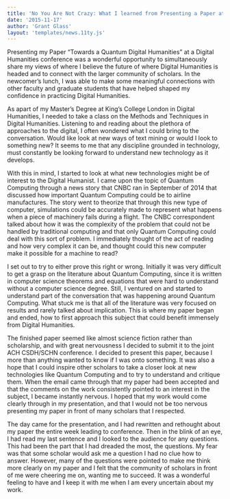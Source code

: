 ```yaml
---
title: 'No You Are Not Crazy: What I learned from Presenting a Paper at the Joint ACH and CSDH/SCHN Conference 2015'
date: '2015-11-17'
author: 'Grant Glass'
layout: 'templates/news.11ty.js'
---
```

Presenting my Paper “Towards a Quantum Digital Humanities” at a Digital Humanities conference was a wonderful opportunity to simultaneously share my views of where I believe the future of where Digital Humanities is headed and to connect with the larger community of scholars. In the newcomer’s lunch, I was able to make some meaningful connections with other faculty and graduate students that have helped shaped my confidence in practicing Digital Humanities.

As apart of my Master’s Degree at King’s College London in Digital Humanities, I needed to take a class on the Methods and Techniques in Digital Humanities. Listening to and reading about the plethora of approaches to the digital, I often wondered what I could bring to the conversation. Would like look at new ways of text mining or would I look to something new? It seems to me that any discipline grounded in technology, must constantly be looking forward to understand new technology as it develops.

With this in mind, I started to look at what new technologies might be of interest to the Digital Humanist. I came upon the topic of Quantum Computing through a news story that CNBC ran in September of 2014 that discussed how important Quantum Computing could be to airline manufactures. The story went to theorize that through this new type of computer, simulations could be accurately made to represent what happens when a piece of machinery fails during a flight. The CNBC correspondent talked about how it was the complexity of the problem that could not be handled by traditional computing and that only Quantum Computing could deal with this sort of problem. I immediately thought of the act of reading and how very complex it can be, and thought could this new computer make it possible for a machine to read?

I set out to try to either prove this right or wrong. Initially it was very difficult to get a grasp on the literature about Quantum Computing, since it is written in computer science theorems and equations that were hard to understand without a computer science degree. Still, I ventured on and started to understand part of the conversation that was happening around Quantum Computing. What stuck me is that all of the literature was very focused on results and rarely talked about implication. This is where my paper began and ended, how to first approach this subject that could benefit immensely from Digital Humanities.

The finished paper seemed like almost science fiction rather than scholarship, and with great nervousness I decided to submit it to the joint ACH CSDH/SCHN conference. I decided to present this paper, because I more than anything wanted to know if I was onto something. It was also a hope that I could inspire other scholars to take a closer look at new technologies like Quantum Computing and to try to understand and critique them. When the email came through that my paper had been accepted and that the comments on the work consistently pointed to an interest in the subject, I became instantly nervous. I hoped that my work would come clearly through in my presentation, and that I would not be too nervous presenting my paper in front of many scholars that I respected.

The day came for the presentation, and I had rewritten and rethought about my paper the entire week leading to conference. Then in the blink of an eye, I had read my last sentence and I looked to the audience for any questions. This had been the part that I had dreaded the most, the questions. My fear was that some scholar would ask me a question I had no clue how to answer. However, many of the questions were pointed to make me think more clearly on my paper and I felt that the community of scholars in front of me were cheering me on, wanting me to succeed. It was a wonderful feeling to have and I keep it with me when I am every uncertain about my work.
